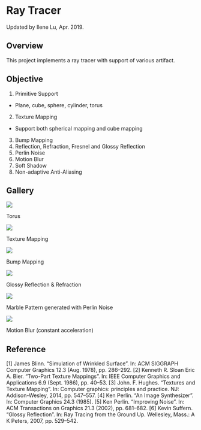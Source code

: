 # Ray Tracer

Updated by Ilene Lu, Apr. 2019.

## Overview

This project implements a ray tracer with support of various artifact.

## Objective

1. Primitive Support
 - Plane, cube, sphere, cylinder, torus
2. Texture Mapping
 - Support both spherical mapping and cube mapping
3. Bump Mapping
4. Reflection, Refraction, Fresnel and Glossy Reflection
5. Perlin Noise
6. Motion Blur
7. Soft Shadow
8. Non-adaptive Anti-Aliasing

## Gallery

![](/results/torus.webp)

Torus

![](/results/texture_mapping.webp)

Texture Mapping

![](/results/bump_mapping.webp)

Bump Mapping

![](/results/glossy.webp)

Glossy Reflection & Refraction

![](/results/perlin.webp)

Marble Pattern generated with Perlin Noise

![](/results/motion_blur.webp)

Motion Blur (constant acceleration)

## Reference

[1] James Blinn. “Simulation of Wrinkled Surface”. In: ACM SIGGRAPH Computer Graphics 12.3 (Aug. 1978), pp. 286–292.
[2] Kenneth R. Sloan Eric A. Bier. “Two-Part Texture Mappings”. In: IEEE Computer Graphics and Applications 6.9 (Sept. 1986), pp. 40–53.
[3] John. F. Hughes. “Textures and Texture Mapping”. In: Computer graphics: principles and practice. NJ: Addison-Wesley, 2014, pp. 547–557.
[4] Ken Perlin. “An Image Synthesizer”. In: Computer Graphics 24.3 (1985).
[5] Ken Perlin. “Improving Noise”. In: ACM Transactions on Graphics 21.3 (2002), pp. 681–682.
[6] Kevin Suffern. “Glossy Reflection”. In: Ray Tracing from the Ground Up. Wellesley, Mass.: A K Peters, 2007, pp. 529–542.
